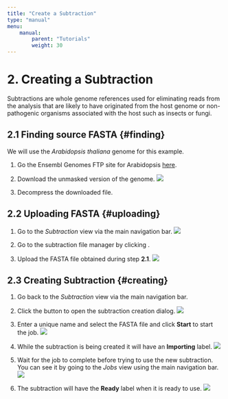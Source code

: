 ```yaml
---
title: "Create a Subtraction"
type: "manual"
menu:
    manual:
        parent: "Tutorials"
        weight: 30
---
```


# 2. Creating a Subtraction

Subtractions are whole genome references used for eliminating reads from the analysis that are likely to have originated from the host genome or non-pathogenic organisms associated with the host such as insects or fungi.

## 2.1 Finding source FASTA {#finding}

We will use the _Arabidopsis thaliana_ genome for this example.

1. Go the Ensembl Genomes FTP site for Arabidopsis [here](ftp://ftp.ensemblgenomes.org/pub/plants/release-37/fasta/arabidopsis_thaliana/dna/).

2. Download the unmasked version of the genome.
   ![](/assets/arabidopsis_ftp.png)
   
3. Decompress the downloaded file.
   

## 2.2 Uploading FASTA {#uploading}

1. Go to the _Subtraction_ view via the main navigation bar.
   ![](/assets/subtraction_empty.png)

2. Go to the subtraction file manager by clicking <i class="vtfont i-folder-open"></i>.

3. Upload the FASTA file obtained during step **2.1**.
   ![](/assets/subtraction_upload.gif)


## 2.3 Creating Subtraction {#creating}

1. Go back to the _Subtraction_ view via the main navigation bar.

2. Click the <i class="vtfont i-new-entry"></i> button to open the subtraction creation dialog.
   ![](/assets/subtraction_creation.png)

3. Enter a unique name and select the FASTA file and click <i class="vtfont i-play"></i> **Start** to start the job.
   ![](/assets/subtraction_creation_start.png)
   
4. While the subtraction is being created it will have an **Importing** label.
   ![](/assets/subtraction_importing.png)

5. Wait for the job to complete before trying to use the new subtraction. You can see it by going to the _Jobs_ view using the main navigation bar.
   ![](/assets/subtraction_creation_job.png)
   
6. The subtraction will have the <i class="vtfont i-checkmark"></i> **Ready** label when it is ready to use.
   ![](/assets/subtraction_creation_ready.png)
   

